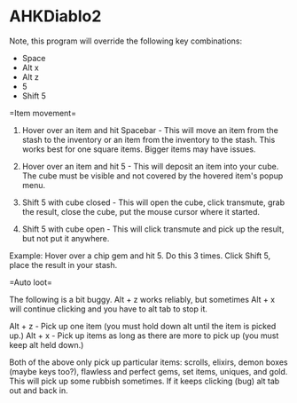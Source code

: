 AHKDiablo2
==========

Note, this program will override the following key combinations:
* Space
* Alt x
* Alt z
* 5
* Shift 5

=Item movement=

1. Hover over an item and hit Spacebar - This will move an item from the stash to the inventory or an item from the inventory to the stash. This works best for one square items. Bigger items may have issues.

2. Hover over an item and hit 5 - This will deposit an item into your cube. The cube must be visible and not covered by the hovered item's popup menu.
3. Shift 5 with cube closed - This will open the cube, click transmute, grab the result, close the cube, put the mouse cursor where it started.
4. Shift 5 with cube open - This will click transmute and pick up the result, but not put it anywhere.

Example:
Hover over a chip gem and hit 5. Do this 3 times. Click Shift 5, place the result in your stash.

=Auto loot=

The following is a bit buggy. Alt + z works reliably, but sometimes Alt + x will continue clicking and you have to alt tab to stop it.

Alt + z - Pick up one item (you must hold down alt until the item is picked up.)
Alt + x - Pick up items as long as there are more to pick up (you must keep alt held down.)

Both of the above only pick up particular items: scrolls, elixirs, demon boxes (maybe keys too?), flawless and perfect gems, set items, uniques, and gold. This will pick up some rubbish sometimes. 
If it keeps clicking (bug) alt tab out and back in.



